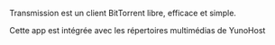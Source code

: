 Transmission est un client BitTorrent libre, efficace et simple.

Cette app est intégrée avec les répertoires multimédias de YunoHost
